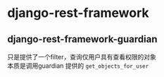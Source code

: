 # django-rest-framework

## django-rest-framework-guardian

只是提供了一个filter，查询仅用户具有查看权限的对象  
本质是调用guardian 提供的 `get_objects_for_user`
